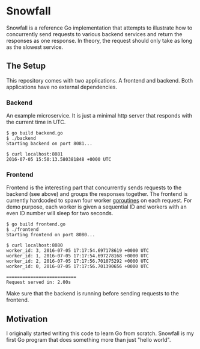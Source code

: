 # Snowfall

Snowfall is a reference Go implementation that attempts to illustrate how to concurrently send requests to various backend services and return the responses as one response. In theory, the request should only take as long as the slowest service.

## The Setup

This repository comes with two applications. A frontend and backend. Both applications have no external dependencies.

### Backend

An example microservice. It is just a minimal http server that responds with the current time in UTC.

```
$ go build backend.go
$ ./backend
Starting backend on port 8081...

$ curl localhost:8081
2016-07-05 15:50:13.580381848 +0000 UTC
```

### Frontend

Frontend is the interesting part that concurrently sends requests to the backend (see above) and groups the responses together. The frontend is currently hardcoded to spawn four worker [goroutines](https://golang.org/doc/effective_go.html#goroutines) on each request. For demo purpose, each worker is given a sequential ID and workers with an even ID number will sleep for two seconds.

```
$ go build frontend.go
$ ./frontend
Starting frontend on port 8080...

$ curl localhost:8080
worker_id: 3, 2016-07-05 17:17:54.697178619 +0000 UTC
worker_id: 1, 2016-07-05 17:17:54.697278168 +0000 UTC
worker_id: 2, 2016-07-05 17:17:56.701075292 +0000 UTC
worker_id: 0, 2016-07-05 17:17:56.701390656 +0000 UTC

==========================
Request served in: 2.00s
```

Make sure that the backend is running before sending requests to the frontend.

## Motivation

I originally started writing this code to learn Go from scratch. Snowfall is my first Go program that does something more than just "hello world".
